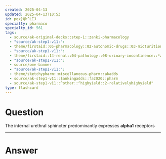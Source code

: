```yaml
---
created: 2025-04-13
updated: 2025-04-13T10:53
id: pqx}Qh^LIJ
specialty: pharmaco
specialty_id: 561
tags:
  - source/ak-original-decks::step-1::zanki-pharmacology
  - "source/ak-step1-v11:": 
  - theme/firstaid::05-pharmacology::02-autonomic-drugs::03-micturition-control::*anatomy
  - "source/ak-step1-v11:": 
  - theme/firstaid::14-renal::04-pathology::08-urinary-incontinence::*anatomy
  - "source/ak-step1-v11:": 
  - source/ome-banner
  - "source/ak-step1-v11:": 
  - theme/sketchypharm::miscellaneous-pharm::akadds
  - source/ak-step1-v11::$ankingadds::fa2020::pharm
  - source/ak-step1-v11::^other::^highyield::2-relativelyhighyield"
type: flashcard
---
```


# Question
The internal urethral sphincter predominantly expresses **alpha1** receptors

---

# Answer
